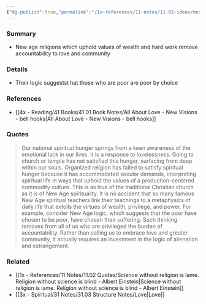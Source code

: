 ```yaml
---
{"dg-publish":true,"permalink":"/1x-references/11-notes/11-03-ideas/most-organized-religion-espouses-the-values-of-a-secular-society/","title":"Organized religion espouses the values of a secular society","created":"2025-03-27T20:56:51.801+03:00","updated":"2025-04-14T20:16:50.645+03:00"}
---
```



### Summary
- New age religions which uphold values of wealth and hard work remove accountability to love and community

### Details
- Their logic suggestst hat those who are poor are poor by choice

### References
- [[4x - Reading/41 Books/41.01 Book Notes/All About Love - New Visions - bell hooks\|All About Love - New Visions - bell hooks]]

### Quotes
> Our national spiritual hunger springs from a keen awareness of the emotional lack in our lives. It is a response to lovelessness. Going to church or temple has not satisfied this hunger, surfacing from deep within our souls. Organized religion has failed to satisfy spiritual hunger because it has accommodated secular demands, interpreting spiritual life in ways that uphold the values of a production-centered commodity culture. This is as true of the traditional Christian church as it is of New Age spirituality. It is no accident that so many famous New Age spiritual teachers link their teachings to a metaphysics of daily life that extolls the virtues of wealth, privilege, and power. For example, consider New Age logic, which suggests that the poor have chosen to be poor, have chosen their suffering. Such thinking removes from all of us who are privileged the burden of accountability. Rather than calling us to embrace love and greater community, it actually requires an investment in the logic of alienation and estrangement.

### Related
- [[1x - References/11 Notes/11.02 Quotes/Science without religion is lame. Religion without science is blind - Albert Einstein\|Science without religion is lame. Religion without science is blind - Albert Einstein]]
- [[3x - Spiritual/31 Notes/31.03 Structure Notes/Love\|Love]]
